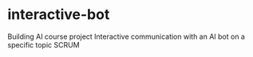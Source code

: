 # interactive-bot
Building AI course project
Interactive communication with an AI bot on a specific topic SCRUM
